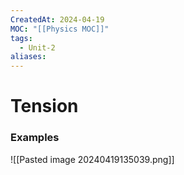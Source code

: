 ```yaml
---
CreatedAt: 2024-04-19
MOC: "[[Physics MOC]]"
tags:
  - Unit-2
aliases:
---
```

# Tension
### Examples
![[Pasted image 20240419135039.png]]